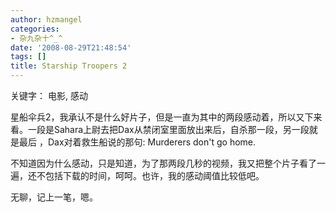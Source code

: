 ```yaml
---
author: hzmangel
categories:
- 杂九杂十^_^
date: '2008-08-29T21:48:54'
tags: []
title: Starship Troopers 2
---
```

关键字： 电影, 感动

星船伞兵2，我承认不是什么好片子，但是一直为其中的两段感动着，所以又下来看。一段是Sahara上尉去把Dax从禁闭室里面放出来后，自杀那一段，另一段就是最后
，Dax对着救生船说的那句: Murderers don't go home.

不知道因为什么感动，只是知道，为了那两段几秒的视频，我又把整个片子看了一遍，还不包括下载的时间，呵呵。也许，我的感动阈值比较低吧。

无聊，记上一笔，嗯。